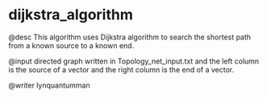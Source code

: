 # dijkstra_algorithm

@desc This algorithm uses Dijkstra algorithm to search the shortest path from a known source to a known end.

@input directed graph written in Topology_net_input.txt and the left column is the source of a vector and
 the right column is the end of a vector.
 
@writer lynquantumman
